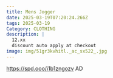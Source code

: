 ```yaml
---
title: Mens Jogger
date: 2025-03-19T07:20:24.266Z
tags: 2025-03-19
Category: CLOTHING
description: |
  12.xx
  discount auto apply at checkout 
image: img/51gr3kvhitl._ac_sx522_.jpg
---
```

 https://spd.ooo/i1b1zngozv
AD